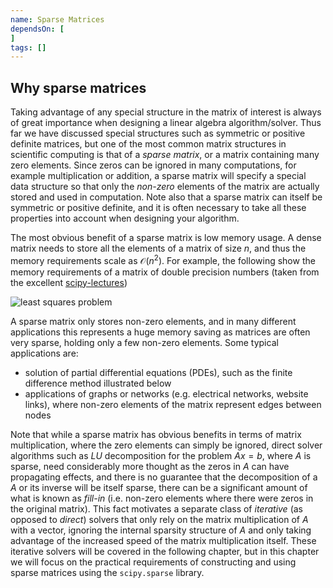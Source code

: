 ```yaml
---
name: Sparse Matrices
dependsOn: [
]
tags: []
---
```


## Why sparse matrices

Taking advantage of any special structure in the matrix of interest is always of great 
importance when designing a linear algebra algorithm/solver. Thus far we have discussed 
special structures such as symmetric or positive definite matrices, but one of the most 
common matrix structures in scientific computing is that of a *sparse matrix*, or a 
matrix containing many zero elements. Since zeros can be ignored in many computations, 
for example multiplication or addition, a sparse matrix will specify a special data 
structure so that only the *non-zero* elements of the matrix are actually stored and 
used in computation. Note also that a sparse matrix can itself be symmetric or positive 
definite, and it is often necessary to take all these properties into account when 
designing your algorithm.

The most obvious benefit of a sparse matrix is low memory usage. A dense matrix needs to 
store all the elements of a matrix of size $n$, and thus the memory requirements scale 
as $\mathcal{O}(n^2)$. For example, the following show the memory requirements of a 
matrix of double precision numbers (taken from the excellent 
[scipy-lectures](http://scipy-lectures.org/advanced/scipy_sparse/introduction.html#why-sparse-matrices)) 


![least squares problem](/scientific-computing/images/unit_02/sparse_versus_dense.svg)

A sparse matrix only stores non-zero elements, and in many different applications this 
represents a huge memory saving as matrices are often very sparse, holding only a few 
non-zero elements. Some typical applications are:

- solution of partial differential equations (PDEs), such as the finite difference 
  method illustrated below
- applications of graphs or networks (e.g. electrical networks, website links), where 
  non-zero elements of the matrix represent edges between nodes


Note that while a sparse matrix has obvious benefits in terms of matrix multiplication, 
where the zero elements can simply be ignored, direct solver algorithms such as $LU$ 
decomposition for the problem $Ax = b$, where $A$ is sparse, need considerably more 
thought as the zeros in $A$ can have propagating effects, and there is no guarantee that 
the decomposition of a $A$ or its inverse will be itself sparse, there can be a 
significant amount of what is known as *fill-in* (i.e. non-zero elements where there 
were zeros in the original matrix). This fact motivates a separate class of *iterative* 
(as opposed to *direct*) solvers that only rely on the matrix multiplication of $A$ with 
a vector, ignoring the internal sparsity structure of $A$ and only taking advantage of 
the increased speed of the matrix multiplication itself. These iterative solvers will be 
covered in the following chapter, but in this chapter we will focus on the practical 
requirements of constructing and using sparse matrices using the `scipy.sparse` library.

